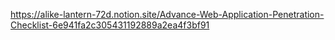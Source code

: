 https://alike-lantern-72d.notion.site/Advance-Web-Application-Penetration-Checklist-6e941fa2c305431192889a2ea4f3bf91